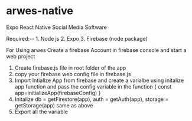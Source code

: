 # arwes-native
Expo React Native Social Media Software 

Required:--
    1. Node js 
    2. Expo 
    3. Firebase (node package)

For Using arwes Create a firebase Account in firebase console and start a web project

1. Create firebase.js file in root folder of the app 
2. copy your firebase web config file in firebase.js 
3. Import Intialize App from firebase and create a varialbe using initalize app function and pass the config variable in the function { const app=initializeApp(firebaseConfig) } 
4. Initalize  db = getFirestore(app), auth = getAuth(app), storage = getStorage(app) same as above
5. Export all the variable 
